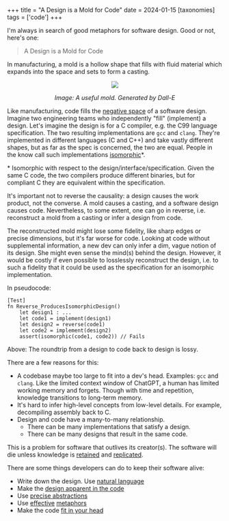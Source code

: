 +++
title = "A Design is a Mold for Code"
date = 2024-01-15
[taxonomies]
tags = ['code']
+++

I'm always in search of good metaphors for software design. Good or not, here's one:

> A Design is a Mold for Code

In manufacturing, a mold is a hollow shape that fills with fluid material which expands into the space and sets to form a casting. 

<div style="text-align: center; width: 60%; margin: 0 auto;">
  <img src="../img/dall-e-muffin-pan.png"/>
  <p style="font-style: italic">Image: A useful mold. Generated by Dall-E</p>
</div>

Like manufacturing, code fills the [negative space](https://en.wikipedia.org/wiki/Negative_space) of a software design. Imagine two engineering teams who independently "fill" (implement) a design. Let's imagine the design is for a C compiler, e.g. the C99 language specification. The two resulting implementations are `gcc` and `clang`. They're implemented in different languages (C and C++) and take vastly different shapes, but as far as the spec is concerned, the two are equal. People in the know call such implementations [isomorphic](https://blog.ploeh.dk/2018/01/08/software-design-isomorphisms/)\*.

\* Isomorphic with respect to the design/interface/specification. Given the same C code, the two compilers produce different binaries, but for compliant C they are equivalent within the specification.

It's important not to reverse the causality: a design causes the work product, not the converse. A mold causes a casting, and a software design causes code. Nevertheless, to some extent, one can go in reverse, i.e. reconstruct a mold from a casting or infer a design from code. 

The reconstructed mold might lose some fidelity, like sharp edges or precise dimensions, but it's far worse for code. Looking at code without supplemental information, a new dev can only infer a dim, vague notion of its design. She might even sense the mind(s) behind the design. However, it would be costly if even possible to losslessly reconstruct the design, i.e. to such a fidelity that it could be used as the specification for an isomorphic implementation.

In pseudocode:

```
[Test]
fn Reverse_ProducesIsomorphicDesign()
    let design1 : ...
    let code1 = implement(design1)
    let design2 = reverse(code1)
    let code2 = implement(design2)
    assert(isomorphic(code1, code2)) // Fails
```

Above: The roundtrip from a design to code back to design is lossy.

There are a few reasons for this:

- A codebase maybe too large to fit into a dev's head. Examples: `gcc` and `clang`. Like the limited context window of ChatGPT, a human has limited working memory and forgets. Though with time and repetition, knowledge transitions to long-term memory.
- It's hard to infer high-level concepts from low-level details. For example, decompiling assembly back to C.
- Design and code have a many-to-many relationship.
	- There can be many implementations that satisfy a design.
	- There can be many designs that result in the same code.

This is a problem for software that outlives its creator(s). The software will die unless knowledge is [retained](https://en.wikipedia.org/wiki/Organizational_memory) and [replicated](https://en.wikipedia.org/wiki/Bus_factor).

There are some things developers can do to keep their software alive:

- Write down the design. Use [natural language](https://en.wikipedia.org/wiki/Literate_programming)
- Make the [design apparent in the code](https://www.pathsensitive.com/2018/01/the-design-of-software-is-thing-apart.html)
- Use [precise abstractions](https://www.pathsensitive.com/2022/03/abstraction-not-what-you-think-it-is.html)
- Use [effective](https://argumatronic.com/posts/2018-09-02-effective-metaphor.html) [metaphors](https://gist.github.com/onlurking/fc5c81d18cfce9ff81bc968a7f342fb1#tacit-knowledge-and-documentation)
- Make the code [fit in your head](https://www.oreilly.com/library/view/code-that-fits/9780137464302/)

